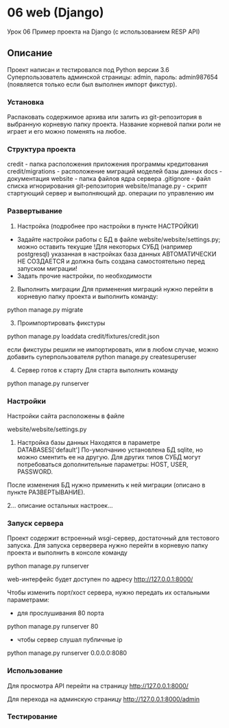 # 06 web (Django)
Урок 06 Пример проекта на Django (c использованием RESP API)

## Описание
Проект написан и тестировался под Python версии 3.6
Суперпользователь админской страницы: admin, пароль: admin987654 (появляется только если был выполнен импорт фикстур).

### Установка

Распаковать содержимое архива или залить из git-репозитория в выбранную корневую папку проекта.
Название корневой папки роли не играет и его можно поменять на любое.

### Структура проекта

credit - папка расположения приложения программы кредитования
credit/migrations - расположение миграций моделей базы данных
docs - документация
website - папка файлов ядра сервера
.gitignore - файл списка игнорирования git-репозитория
website/manage.py - скрипт стартующий сервер и выполняющий др. операции по управлению им

### Развертывание

1. Настройка (подробнее про настройки в пункте НАСТРОЙКИ)
  - Задайте настройки работы с БД в файле website/website/settings.py; можно оставить текущие
  !Для некоторых СУБД (например postgresql) указанная в настройках база данных АВТОМАТИЧЕСКИ НЕ СОЗДАЕТСЯ
    и должна быть создана самостоятельно перед запуском миграции!
  - Задать прочие настройки, по необходимости

2. Выполнить миграции
  Для применения миграций нужно перейти в корневую папку проекта и выполнить команду:

python manage.py migrate

3. Проимпортировать фикстуры

python manage.py loaddata credit/fixtures/credit.json

если фикстуры решили не импортировать, или в любом случае, можно добавить суперпользователя
python manage.py createsuperuser

4. Сервер готов к старту
  Для старта выполнить команду

python manage.py runserver

### Настройки

Настройки сайта расположены в файле

website/website/settings.py

1. Настройка базы данных
  Находятся в параметре DATABASES['default']
  По-умолчанию установлена БД sqlite, но можно сментить ее на другую.
  Для других типов СУБД могут потребоваться дополнительные параметры:
  HOST, USER, PASSWORD.

  После изменения БД нужно применить к ней миграции (описано в пункте РАЗВЕРТЫВАНИЕ).

2... описание остальных настроек...

### Запуск сервера

Проект содержит встроенный wsgi-сервер, достаточный для тестового запуска.
Для запуска сервервера нужно перейти в корневую папку проекта и выполнить в консоле команду

python manage.py runserver

web-интерфейс будет доступен по адресу
http://127.0.0.1:8000/

Чтобы изменить порт/хост сервера, нужно передать их остальными параметрами:
  - для прослушивания 80 порта

python manage.py runserver 80

  - чтобы сервер слушал публичные ip

python manage.py runserver 0.0.0.0:8080

### Использование

Для просмотра API перейти на страницу
http://127.0.0.1:8000/

Для перехода на админскую страницу
http://127.0.0.1:8000/admin

### Тестирование
